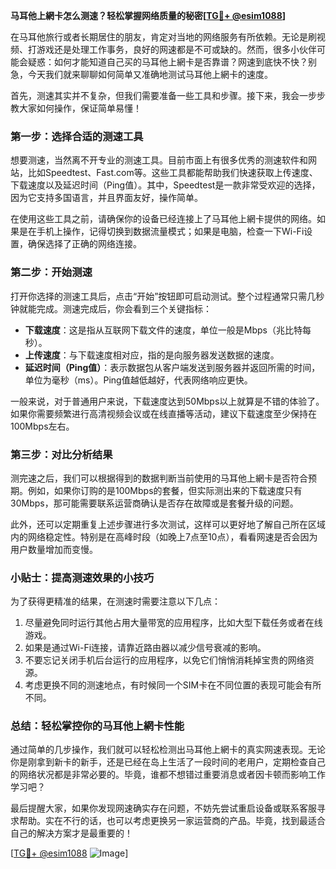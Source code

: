 **马耳他上網卡怎么测速？轻松掌握网络质量的秘密[[TG💪+ @esim1088](https://t.me/s/esim1088)]**

在马耳他旅行或者长期居住的朋友，肯定对当地的网络服务有所依赖。无论是刷视频、打游戏还是处理工作事务，良好的网速都是不可或缺的。然而，很多小伙伴可能会疑惑：如何才能知道自己买的马耳他上網卡是否靠谱？网速到底快不快？别急，今天我们就来聊聊如何简单又准确地测试马耳他上網卡的速度。

首先，测速其实并不复杂，但我们需要准备一些工具和步骤。接下来，我会一步步教大家如何操作，保证简单易懂！

### **第一步：选择合适的测速工具**
想要测速，当然离不开专业的测速工具。目前市面上有很多优秀的测速软件和网站，比如Speedtest、Fast.com等。这些工具都能帮助我们快速获取上传速度、下载速度以及延迟时间（Ping值）。其中，Speedtest是一款非常受欢迎的选择，因为它支持多国语言，并且界面友好，操作简单。

在使用这些工具之前，请确保你的设备已经连接上了马耳他上網卡提供的网络。如果是在手机上操作，记得切换到数据流量模式；如果是电脑，检查一下Wi-Fi设置，确保选择了正确的网络连接。

### **第二步：开始测速**
打开你选择的测速工具后，点击“开始”按钮即可启动测试。整个过程通常只需几秒钟就能完成。测速完成后，你会看到三个关键指标：

- **下载速度**：这是指从互联网下载文件的速度，单位一般是Mbps（兆比特每秒）。
- **上传速度**：与下载速度相对应，指的是向服务器发送数据的速度。
- **延迟时间（Ping值）**：表示数据包从客户端发送到服务器并返回所需的时间，单位为毫秒（ms）。Ping值越低越好，代表网络响应更快。

一般来说，对于普通用户来说，下载速度达到50Mbps以上就算是不错的体验了。如果你需要频繁进行高清视频会议或在线直播等活动，建议下载速度至少保持在100Mbps左右。

### **第三步：对比分析结果**
测完速之后，我们可以根据得到的数据判断当前使用的马耳他上網卡是否符合预期。例如，如果你订购的是100Mbps的套餐，但实际测出来的下载速度只有30Mbps，那可能需要联系运营商确认是否存在故障或是套餐升级的问题。

此外，还可以定期重复上述步骤进行多次测试，这样可以更好地了解自己所在区域内的网络稳定性。特别是在高峰时段（如晚上7点至10点），看看网速是否会因为用户数量增加而变慢。

### **小贴士：提高测速效果的小技巧**
为了获得更精准的结果，在测速时需要注意以下几点：
1. 尽量避免同时运行其他占用大量带宽的应用程序，比如大型下载任务或者在线游戏。
2. 如果是通过Wi-Fi连接，请靠近路由器以减少信号衰减的影响。
3. 不要忘记关闭手机后台运行的应用程序，以免它们悄悄消耗掉宝贵的网络资源。
4. 考虑更换不同的测速地点，有时候同一个SIM卡在不同位置的表现可能会有所不同。

### **总结：轻松掌控你的马耳他上網卡性能**
通过简单的几步操作，我们就可以轻松检测出马耳他上網卡的真实网速表现。无论你是刚拿到新卡的新手，还是已经在岛上生活了一段时间的老用户，定期检查自己的网络状况都是非常必要的。毕竟，谁都不想错过重要消息或者因卡顿而影响工作学习吧？

最后提醒大家，如果你发现网速确实存在问题，不妨先尝试重启设备或联系客服寻求帮助。实在不行的话，也可以考虑更换另一家运营商的产品。毕竟，找到最适合自己的解决方案才是最重要的！

[[TG💪+ @esim1088](https://t.me/s/esim1088) ![Image](https://i.postimg.cc/4NQfJmqS/Snipaste-2025-05-13-00-14-12.png)]